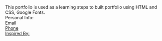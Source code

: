 
This portfolio is used as a learning steps to built portfolio using HTML and CSS, Google Fonts.<br>
Personal Info:<br>
[Email](Yamk6285@gmail.com)<br>
[Phone](0426733324) <br>
 [Inspired By:](https://bslthemes.com/html/hendrix/theme_colors/default/index-particles.html)